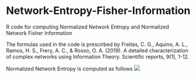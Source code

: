 # Network-Entropy-Fisher-Information
R code for computing Normalized Network Entropy and Normalized Network Fisher Information

The formulas used in the code is prescirbed by 
Freitas, C. G., Aquino, A. L., Ramos, H. S., Frery, A. C., & Rosso, O. A. (2019). A detailed characterization of complex networks using Information Theory. Scientific reports, 9(1), 1-12.

Normalized Network Entropy is computed as follows
<img src="https://quicklatex.com/cache3/de/ql_0638c02ecea0042622f31c1409c1dede_l3.png">
